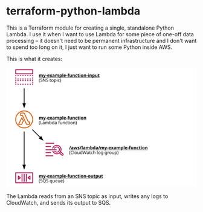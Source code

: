 # terraform-python-lambda

This is a Terraform module for creating a single, standalone Python Lambda.
I use it when I want to use Lambda for some piece of one-off data processing – it doesn't need to be permanent infrastructure and I don't want to spend too long on it, I just want to run some Python inside AWS.

This is what it creates:

<img src="architecture.svg">

The Lambda reads from an SNS topic as input, writes any logs to CloudWatch, and sends its output to SQS.
